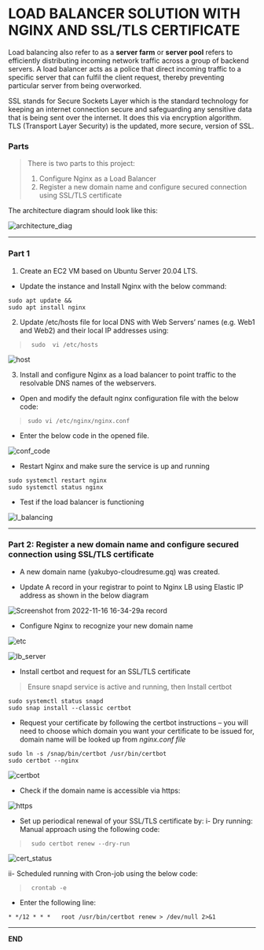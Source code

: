 # LOAD BALANCER SOLUTION WITH NGINX AND SSL/TLS CERTIFICATE

Load balancing also refer to as a **server farm** or **server pool** refers to efficiently distributing incoming network traffic across a group of backend servers. A load balancer acts as a police that direct incoming traffic to a specific server that can fulfil the client request, thereby preventing particular server from being overworked.

SSL stands for Secure Sockets Layer which is the standard technology for keeping an internet connection secure and safeguarding any sensitive data that is being sent over the internet. It does this via encryption algorithm. TLS (Transport Layer Security) is the updated, more secure, version of SSL.

### Parts

> There is two parts to this project:
> 1. Configure Nginx as a Load Balancer
> 2. Register a new domain name and configure secured connection using SSL/TLS certificate

The architecture diagram should look like this:

![architecture_diag](https://user-images.githubusercontent.com/114786664/202806045-2e85cdd9-c28b-44b3-a1e2-127a19074bde.png)

---

### Part 1
1. Create an EC2 VM based on Ubuntu Server 20.04 LTS.
- Update the instance and Install Nginx with the below command:
```
sudo apt update &&
sudo apt install nginx
```
2. Update /etc/hosts file for local DNS with Web Servers’ names (e.g. Web1 and Web2) and their local IP addresses using:

> ` sudo  vi /etc/hosts`

![host](https://user-images.githubusercontent.com/114786664/202806236-3ce19f68-66f0-4e23-bc64-f3bbeb557712.png)


3. Install and configure Nginx as a load balancer to point traffic to the resolvable DNS names of the webservers.

- Open and modify the default nginx configuration file with the below code:

> `sudo vi /etc/nginx/nginx.conf `

- Enter the below code in the opened file.

![conf_code](https://user-images.githubusercontent.com/114786664/202808087-3da0ebf3-b7f2-403d-8e36-3d0fda1f6ec9.png)

- Restart Nginx and make sure the service is up and running

```
sudo systemctl restart nginx
sudo systemctl status nginx
```
- Test if the load balancer is functioning

![l_balancing](https://user-images.githubusercontent.com/114786664/202806551-f85204ad-830f-4698-b8f9-b697ef1fa409.png)

---

### Part 2: Register a new domain name and configure secured connection using SSL/TLS certificate

- A new domain name (yakubyo-cloudresume.gq) was created.

- Update A record in your registrar to point to Nginx LB using Elastic IP address  as shown in the below diagram

![Screenshot from 2022-11-16 16-34-29a record](https://user-images.githubusercontent.com/114786664/202806909-c3434815-3529-47f9-b967-283d755c2be0.png)

- Configure Nginx to recognize your new domain name

![etc](https://user-images.githubusercontent.com/114786664/202807002-155c2bac-c657-45fc-9d59-56f0589e5da9.png)

![lb_server](https://user-images.githubusercontent.com/114786664/202807252-2dd476a7-c52a-490a-8d44-17e112c24f27.png)


- Install certbot and request for an SSL/TLS certificate

> Ensure snapd service is active and running, then 
> Install certbot
```
sudo systemctl status snapd 
sudo snap install --classic certbot
```

- Request your certificate by following the certbot instructions – you will need to choose which domain you want your certificate to be issued for, domain name will be looked up from *nginx.conf file*

```
sudo ln -s /snap/bin/certbot /usr/bin/certbot
sudo certbot --nginx
```

![certbot](https://user-images.githubusercontent.com/114786664/202807558-0d8d333f-a825-4d47-962a-77bb687dc4ed.png)

- Check if the domain name is accessible via https:


![https](https://user-images.githubusercontent.com/114786664/202807926-3cc8f03f-8aaa-48ab-ae8c-fcb4e5a76d0c.png)


- Set up periodical renewal of your SSL/TLS certificate by:
i- Dry running: Manual approach using the following code:

> ` sudo certbot renew --dry-run`

![cert_status](https://user-images.githubusercontent.com/114786664/202807364-bbf81409-4e15-4b3a-b777-1626e8275ca2.png)

ii-  Scheduled running with Cron-job using the below code:

> ` crontab -e`

- Enter the following line:
```
* */12 * * *   root /usr/bin/certbot renew > /dev/null 2>&1
```

---
__END__